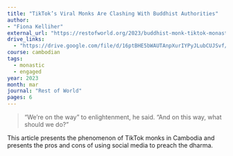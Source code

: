 ```yaml
---
title: "TikTok’s Viral Monks Are Clashing With Buddhist Authorities"
author: 
- "Fiona Kelliher"
external_url: "https://restofworld.org/2023/buddhist-monk-tiktok-monastic-code/"
drive_links:
  - "https://drive.google.com/file/d/16ptBHE5bWAUTAnpXurIYPyJLubCUJSvf/view?usp=sharing"
course: cambodian
tags:
  - monastic
  - engaged
year: 2023
month: mar
journal: "Rest of World"
pages: 6
---
```


> “We’re on the way” to enlightenment, he said. “And on this way, what should we do?”

This article presents the phenomenon of TikTok monks in Cambodia and presents the pros and cons of using social media to preach the dharma.
